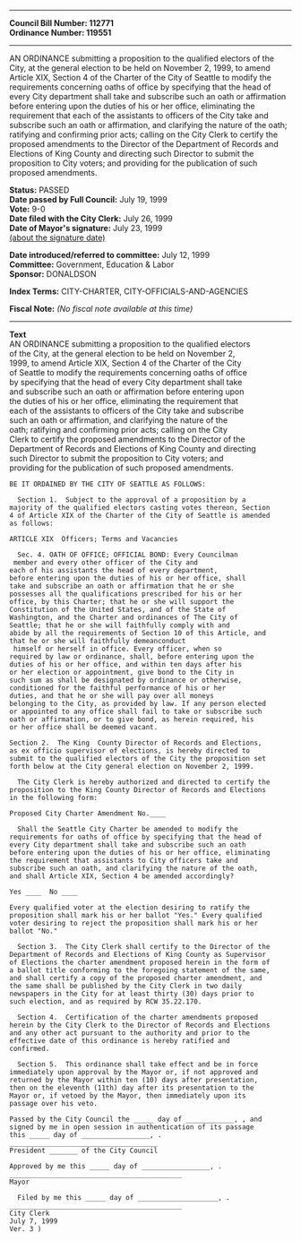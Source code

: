 * * * * *  
  
**Council Bill Number: [](#h0)[](#h2)112771**   
**Ordinance Number: 119551**  
  
* * * * *  
  
AN ORDINANCE submitting a proposition to the qualified electors of the City, at the general election to be held on November 2, 1999, to amend Article XIX, Section 4 of the Charter of the City of Seattle to modify the requirements concerning oaths of office by specifying that the head of every City department shall take and subscribe such an oath or affirmation before entering upon the duties of his or her office, eliminating the requirement that each of the assistants to officers of the City take and subscribe such an oath or affirmation, and clarifying the nature of the oath; ratifying and confirming prior acts; calling on the City Clerk to certify the proposed amendments to the Director of the Department of Records and Elections of King County and directing such Director to submit the proposition to City voters; and providing for the publication of such proposed amendments.  
  
**Status:** PASSED   
**Date passed by Full Council:** July 19, 1999   
**Vote:** 9-0   
**Date filed with the City Clerk:** July 26, 1999   
**Date of Mayor's signature:** July 23, 1999   
[(about the signature date)](/~public/approvaldate.htm)   
  
  
**Date introduced/referred to committee:** July 12, 1999   
**Committee:** Government, Education & Labor   
**Sponsor:** DONALDSON   
  
**Index Terms:** CITY-CHARTER, CITY-OFFICIALS-AND-AGENCIES  
  
**Fiscal Note:** *(No fiscal note available at this time)*  
  
* * * * *  
  
**Text**  
    AN ORDINANCE submitting a proposition to the qualified electors  
    of the City, at the general election to be held on November 2,  
    1999, to amend Article XIX, Section 4 of the Charter of the City  
    of Seattle to modify the requirements concerning oaths of office  
    by specifying that the head of every City department shall take  
    and subscribe such an oath or affirmation before entering upon  
    the duties of his or her office, eliminating the requirement that  
    each of the assistants to officers of the City take and subscribe  
    such an oath or affirmation, and clarifying the nature of the  
    oath; ratifying and confirming prior acts; calling on the City  
    Clerk to certify the proposed amendments to the Director of the  
    Department of Records and Elections of King County and directing  
    such Director to submit the proposition to City voters; and  
    providing for the publication of such proposed amendments.  
  
    BE IT ORDAINED BY THE CITY OF SEATTLE AS FOLLOWS:  
  
      Section 1.  Subject to the approval of a proposition by a  
    majority of the qualified electors casting votes thereon, Section  
    4 of Article XIX of the Charter of the City of Seattle is amended  
    as follows:  
  
    ARTICLE XIX  Officers; Terms and Vacancies  
  
      Sec. 4. OATH OF OFFICE; OFFICIAL BOND: Every Councilman  
     member and every other officer of the City and   
    each of his assistants the head of every department,  
    before entering upon the duties of his or her office, shall  
    take and subscribe an oath or affirmation that he or she  
    possesses all the qualifications prescribed for his or her  
    office, by this Charter; that he or she will support the  
    Constitution of the United States, and of the State of  
    Washington, and the Charter and ordinances of The City of  
    Seattle; that he or she will faithfully comply with and  
    abide by all the requirements of Section 10 of this Article, and  
    that he or she will faithfully demeanconduct  
     himself or herself in office. Every officer, when so  
    required by law or ordinance, shall, before entering upon the  
    duties of his or her office, and within ten days after his  
    or her election or appointment, give bond to the City in  
    such sum as shall be designated by ordinance or otherwise,  
    conditioned for the faithful performance of his or her  
    duties, and that he or she will pay over all moneys  
    belonging to the City, as provided by law. If any person elected  
    or appointed to any office shall fail to take or subscribe such  
    oath or affirmation, or to give bond, as herein required, his   
    or her office shall be deemed vacant.  
  
    Section 2.  The King  County Director of Records and Elections,  
    as ex officio supervisor of elections, is hereby directed to  
    submit to the qualified electors of the City the proposition set  
    forth below at the City general election on November 2, 1999.  
  
      The City Clerk is hereby authorized and directed to certify the  
    proposition to the King County Director of Records and Elections  
    in the following form:  
  
    Proposed City Charter Amendment No.____  
  
      Shall the Seattle City Charter be amended to modify the  
    requirements for oaths of office by specifying that the head of  
    every City department shall take and subscribe such an oath  
    before entering upon the duties of his or her office, eliminating  
    the requirement that assistants to City officers take and  
    subscribe such an oath, and clarifying the nature of the oath,  
    and shall Article XIX, Section 4 be amended accordingly?  
  
    Yes ____  No ____  
  
    Every qualified voter at the election desiring to ratify the  
    proposition shall mark his or her ballot "Yes." Every qualified  
    voter desiring to reject the proposition shall mark his or her  
    ballot "No."  
  
      Section 3.  The City Clerk shall certify to the Director of the  
    Department of Records and Elections of King County as Supervisor  
    of Elections the charter amendment proposed herein in the form of  
    a ballot title conforming to the foregoing statement of the same,  
    and shall certify a copy of the proposed charter amendment, and  
    the same shall be published by the City Clerk in two daily  
    newspapers in the City for at least thirty (30) days prior to  
    such election, and as required by RCW 35.22.170.  
  
      Section 4.  Certification of the charter amendments proposed  
    herein by the City Clerk to the Director of Records and Elections  
    and any other act pursuant to the authority and prior to the  
    effective date of this ordinance is hereby ratified and  
    confirmed.  
  
      Section 5.  This ordinance shall take effect and be in force  
    immediately upon approval by the Mayor or, if not approved and  
    returned by the Mayor within ten (10) days after presentation,  
    then on the eleventh (11th) day after its presentation to the  
    Mayor or, if vetoed by the Mayor, then immediately upon its  
    passage over his veto.  
  
    Passed by the City Council the _____ day of ____________, , and  
    signed by me in open session in authentication of its passage  
    this _____ day of _________________, .  
    _____________________________________  
    President _______ of the City Council  
  
    Approved by me this _____ day of _________________, .  
    ___________________________________________  
    Mayor  
  
      Filed by me this _____ day of ____________________, .  
    ___________________________________________  
    City Clerk  
    July 7, 1999  
    Ver. 3 )  
